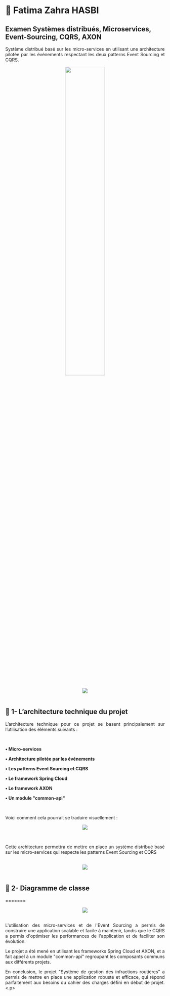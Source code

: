 # 🔹 Fatima Zahra HASBI
## Examen Systèmes distribués, Microservices, Event-Sourcing, CQRS, AXON 

<p align="justify">
Système distribué basé sur les micro-services en utilisant une architecture pilotée par les événements respectant les deux patterns Event Sourcing et CQRS. 
</p>

<p align="center">
<img src="https://user-images.githubusercontent.com/63150702/209483264-90517beb-f1eb-4621-83e3-2b912d162065.png" width="50%">
</p>


<div style=" font-size: medium; color: #447ff7" align=center>
<img src="https://user-images.githubusercontent.com/73097560/115834477-dbab4500-a447-11eb-908a-139a6edaec5c.gif">  
</div>
<br>

## 🔹 1- L’architecture technique du projet
<p align="justify">
L’architecture technique pour ce projet se basent principalement sur l’utilisation des éléments suivants :</p><br>
<p align="justify"><B>•	Micro-services</B></p>

<p align="justify"><B>•	Architecture pilotée par les événements</B></p>

<p align="justify"><B>•	Les patterns Event Sourcing et CQRS</B></p>

<p align="justify"><B>•	Le framework Spring Cloud</B></p>

<p align="justify"><B>•	Le framework AXON</B></p>

<p align="justify"><B>•	Un module "common-api"</B></p><br>


Voici comment cela pourrait se traduire visuellement :<br>
 
<p align="center">
<img src="https://user-images.githubusercontent.com/63150702/209483280-a03bee2d-0b42-47b8-aa6c-00a18d109c17.png" >
</p>

<br> 
<p align="justify">Cette architecture permettra de mettre en place un système distribué basé sur les micro-services qui respecte les patterns Event Sourcing et CQRS</p>

<br> 

<div style=" font-size: medium; color: #447ff7" align=center>
<img src="https://user-images.githubusercontent.com/73097560/115834477-dbab4500-a447-11eb-908a-139a6edaec5c.gif">  
</div>
<br>

## 🔹 2- Diagramme de classe 

=======



<div style=" font-size: medium; color: #447ff7" align=center>
<img src="https://user-images.githubusercontent.com/73097560/115834477-dbab4500-a447-11eb-908a-139a6edaec5c.gif">  
</div>
<br>

<p align="justify">L'utilisation des micro-services et de l'Event Sourcing a permis de construire une application scalable et facile à maintenir, tandis que le CQRS a permis d'optimiser les performances de l'application et de faciliter son évolution.</p>
<p align="justify">Le projet a été mené en utilisant les frameworks Spring Cloud et AXON, et a fait appel à un module "common-api" regroupant les composants communs aux différents projets.</p>
<p align="justify">En conclusion, le projet "Système de gestion des infractions routières" a permis de mettre en place une application robuste et efficace, qui répond parfaitement aux besoins du cahier des charges défini en début de projet.<.p>

